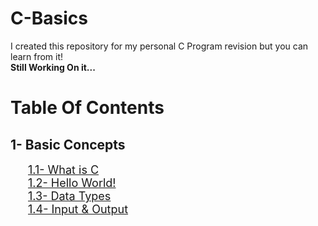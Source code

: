 # C-Basics

I created this repository for my personal C Program revision but you can learn from it! </br>
**Still Working On it...**

# Table Of Contents

## 1- Basic Concepts

&emsp;&emsp;<font size = "4">[1.1- What is C](/1-%20Basic%20Concepts/1.1-%20What%20is%20C.md)</font> </br>
&emsp;&emsp;<font size = "4">[1.2- Hello World!](/1-%20Basic%20Concepts/1.2-%20Hello%20World!.md)</font> </br>
&emsp;&emsp;<font size = "4">[1.3- Data Types](/1-%20Basic%20Concepts/1.3-%20Data%20Types.md)</font> </br>
&emsp;&emsp;<font size = "4">[1.4- Input & Output](/1-%20Basic%20Concepts/1.4-%20Input%20%26%20Output.md)</font> </br>
